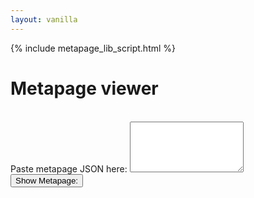 ```yaml
---
layout: vanilla
---
```


<head>
<script src="{{site.baseurl}}{{site.data.urls.axios_path}}"></script>
<script src="{{site.baseurl}}{{site.data.urls.jquery_path}}"></script>
<link rel="stylesheet" href="{{site.baseurl}}{{site.data.urls.bootstrap_path}}">

{% include metapage_lib_script.html %}

<style>
	.vertical {
		display: flex;
		flex-direction: column;
	}
</style>

</head>

<body>

<h1>Metapage viewer</h1>
<br/>

<div class="form-group">
  <label for="metapagejson">Paste metapage JSON here:</label>
  <textarea class="form-control" rows="5" id="metapagejson"></textarea>
</div>

<div class="panel panel-default">
  <div class="panel-heading">
    <input class="btn btn-default" id="showMetapageButton" type="button" value="Show Metapage:">
      <!-- <h3 class="panel-title">Metapage:</h3> -->
  </div>
  <div class="vertical" id="metapage"></div>
</div>

</body>

<script src="index.js"></script>
